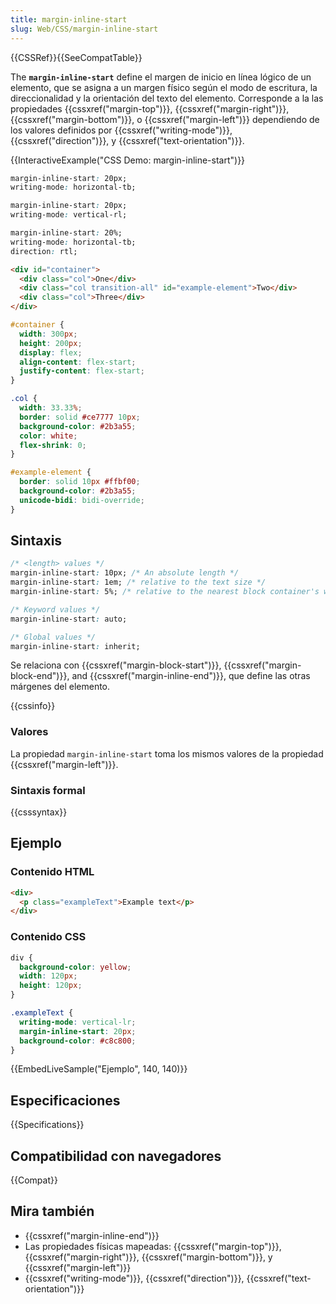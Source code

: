 ```yaml
---
title: margin-inline-start
slug: Web/CSS/margin-inline-start
---
```


{{CSSRef}}{{SeeCompatTable}}

The **`margin-inline-start`** define el margen de inicio en línea lógico de un elemento, que se asigna a un margen físico según el modo de escritura, la direccionalidad y la orientación del texto del elemento. Corresponde a la las propiedades {{cssxref("margin-top")}}, {{cssxref("margin-right")}}, {{cssxref("margin-bottom")}}, o {{cssxref("margin-left")}} dependiendo de los valores definidos por {{cssxref("writing-mode")}}, {{cssxref("direction")}}, y {{cssxref("text-orientation")}}.

{{InteractiveExample("CSS Demo: margin-inline-start")}}

```css interactive-example-choice
margin-inline-start: 20px;
writing-mode: horizontal-tb;
```

```css interactive-example-choice
margin-inline-start: 20px;
writing-mode: vertical-rl;
```

```css interactive-example-choice
margin-inline-start: 20%;
writing-mode: horizontal-tb;
direction: rtl;
```

```html interactive-example
<div id="container">
  <div class="col">One</div>
  <div class="col transition-all" id="example-element">Two</div>
  <div class="col">Three</div>
</div>
```

```css interactive-example
#container {
  width: 300px;
  height: 200px;
  display: flex;
  align-content: flex-start;
  justify-content: flex-start;
}

.col {
  width: 33.33%;
  border: solid #ce7777 10px;
  background-color: #2b3a55;
  color: white;
  flex-shrink: 0;
}

#example-element {
  border: solid 10px #ffbf00;
  background-color: #2b3a55;
  unicode-bidi: bidi-override;
}
```

## Sintaxis

```css
/* <length> values */
margin-inline-start: 10px; /* An absolute length */
margin-inline-start: 1em; /* relative to the text size */
margin-inline-start: 5%; /* relative to the nearest block container's width */

/* Keyword values */
margin-inline-start: auto;

/* Global values */
margin-inline-start: inherit;
```

Se relaciona con {{cssxref("margin-block-start")}}, {{cssxref("margin-block-end")}}, and {{cssxref("margin-inline-end")}}, que define las otras márgenes del elemento.

{{cssinfo}}

### Valores

La propiedad `margin-inline-start` toma los mismos valores de la propiedad {{cssxref("margin-left")}}.

### Sintaxis formal

{{csssyntax}}

## Ejemplo

### Contenido HTML

```html
<div>
  <p class="exampleText">Example text</p>
</div>
```

### Contenido CSS

```css
div {
  background-color: yellow;
  width: 120px;
  height: 120px;
}

.exampleText {
  writing-mode: vertical-lr;
  margin-inline-start: 20px;
  background-color: #c8c800;
}
```

{{EmbedLiveSample("Ejemplo", 140, 140)}}

## Especificaciones

{{Specifications}}

## Compatibilidad con navegadores

{{Compat}}

## Mira también

- {{cssxref("margin-inline-end")}}
- Las propiedades físicas mapeadas: {{cssxref("margin-top")}}, {{cssxref("margin-right")}}, {{cssxref("margin-bottom")}}, y {{cssxref("margin-left")}}
- {{cssxref("writing-mode")}}, {{cssxref("direction")}}, {{cssxref("text-orientation")}}
